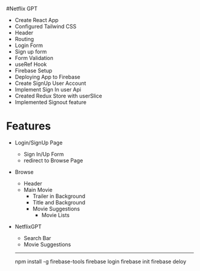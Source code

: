 #Netflix GPT

- Create React App
- Configured Tailwind CSS
- Header
- Routing
- Login Form
- Sign up form
- Form Validation
- useRef Hook
- Firebase Setup
- Deploying App to Firebase
- Create SignUp User Account
- Implement Sign In user Api
- Created Redux Store with userSlice
- Implemented Signout feature

# Features
- Login/SignUp Page
  - Sign In/Up Form
  - redirect to Browse Page
- Browse
  - Header
  - Main Movie
      - Trailer in Background
      - Title and Background
      - Movie Suggestions
        - Movie Lists
- NetflixGPT
  - Search Bar
  - Movie Suggestions



  ------

  npm install -g firebase-tools
  firebase login
  firebase init
  firebase deloy
